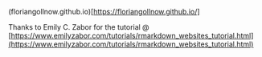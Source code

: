 (floriangollnow.github.io)[https://floriangollnow.github.io/]

Thanks to Emily C. Zabor for the tutorial @ [https://www.emilyzabor.com/tutorials/rmarkdown_websites_tutorial.html](https://www.emilyzabor.com/tutorials/rmarkdown_websites_tutorial.html)